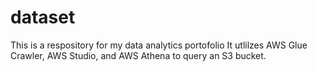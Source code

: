 # dataset
This is a respository for my data analytics portofolio
It utlilzes AWS Glue Crawler, AWS Studio, and AWS Athena to query an S3 bucket.
